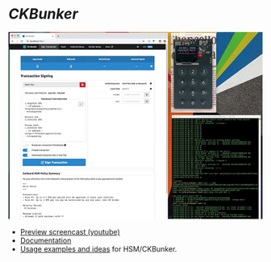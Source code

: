 # <i>CKBunker</i>

![Screen Shot of CKBunker](docs/screen-shot.jpg)

- [Preview screencast (youtube)](https://www.youtube.com/watch?v=0bHhZbYOiSM)
- [Documentation](https://ckbunker.com)
- [Usage examples and ideas](docs/examples.md) for HSM/CKBunker.


